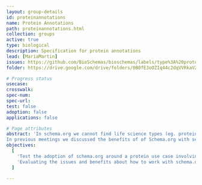 ```yaml
---
layout: group-details
id: proteinannotations
name: Protein Annotations
path: proteinannotations.html
collection: groups
active: true
type: biological
description: Specification for protein annotations
lead: [MariaMartin]
issues: https://github.com/BioSchemas/bioschemas/labels/type%3A%20proteinannotations
folder: https://drive.google.com/drive/folders/0B0fE3oOZIq44c2dqVVRkaVZ6X2M

# Progress status
usecase:
crosswalk:
spec-num:
spec-url:
test: false
adoption: false
applications: false

# Page attributes
abstract: 'In schema.org we cannot find life science types (eg. protein, gene, biological pathway) except those types that overlap with healthcare and medicine domains defined by the health schema.org extension (eg. drug, artery).
In previous meetings we discussed the benefits of of Schema.org with several data providers but we also came with a list of concerns that need to be evaluated to be able to encourage data providers to adopt Bioschemas.'
objectives:
  [
    'Test the adoption of schema.org around a protein use case involving protein resources.',
    'Evaluating the issues and benefits about how to work with schema.org and Bioschemas'
  ]

---
```

